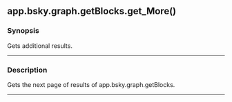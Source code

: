 app.bsky.graph.getBlocks.get_More()
-----------------------------------




### Synopsis
Gets additional results.



---


### Description

Gets the next page of results of app.bsky.graph.getBlocks.



---

